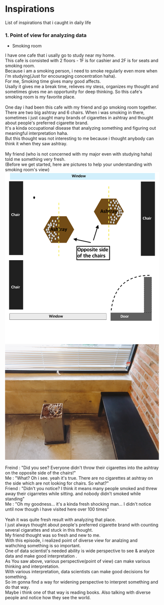 # Inspirations
List of inspirations that i caught in daily life

### 1. Point of view for analyzing data 

 - Smoking room

I have one cafe that i usally go to study near my home. </br>
This cafe is consisted with 2 floors - 1F is for cashier and 2F is for seats and smoking room. </br>
Because i am a smoking person, i need to smoke regularly even more when i'm studying(Just for encouraging concentration haha). </br>
For me, Smoking time gives many good affects. </br>
Usally it gives me a break time, relieves my stess, organizes my thought and sometimes gives me an opportunity for deep thinking. 
So this cafe's smoking room is my favorite place. </br>
</br>
One day i had been this cafe with my friend and go smoking room together. </br>
There are two big ashtray and 6 chairs. When i was smoking in there, sometimes i just caught many brands of cigarettes in ashtray and thought about people's preferred cigarette brand. </br>
It's a kinda occupational disease that analyzing something and figuring out meaningful interpretation haha. </br>
But this thought was not interesting to me because i thought anybody can think it when they saw ashtray. </br>
</br>
My friend (who is not concerned with my major even with studying haha) told me something very fresh. </br>
(Before we get started, here are pictures to help your understanding with smoking room's view)
![Smoking_room](smoking_room.png)
![Smoking_room2](smoking_room2.jpeg)</br>

Freind : "Did you see? Everyone didn't throw their cigarettes into the ashtray on the opposite side of the chairs!"</br>
Me : "What? Oh i see. yeah it's true. There are no cigarettes at ashtray on the side which are not looking for chairs. So what?"</br>
Friend : "Didn't you notice? I think it means many people smoked and threw away their cigarretes while sitting. and nobody didn't smoked while standing"</br>
Me : "Oh my goodness... it's a kinda fresh shocking man... I didn't notice until now though i have visited here over 100 times"</br>
</br>
Yeah it was quite fresh result with analyzing that place. </br>
I just always thought about people's preferred cigarette brand with counting several cigarattes and stuck in this thought.</br>
My friend thought was so fresh and new to me.</br>
With this episode, i realized point of diverse view for analzing and wathching something is so important. </br>
One of data scientist's needed ability is wide perspective to see & analyze data and make good interpretation . </br>
As You saw above, various perspective(point of view) can make various thinking and interpretation.</br>
With various interpretation, data scientists can make good decisions for something.</br>
So im gonna find a way for widening perspective to interpret something and do that way.</br>
Maybe i think one of that way is reading books. Also talking with diverse people and notice how they see the world.</br>
